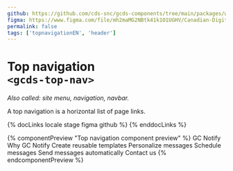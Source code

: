 ```yaml
---
github: https://github.com/cds-snc/gcds-components/tree/main/packages/web/src/components/gcds-top-nav
figma: https://www.figma.com/file/mh2maMG2NBtk41k1O1UGHV/Canadian-Digital-Service%E2%80%A8---GC-Design-System?type=design&node-id=4738-10759&mode=design&t=PaKRkbpFLPNx99bv-0
permalink: false
tags: ['topnavigationEN', 'header']
---
```


# Top navigation <br>`<gcds-top-nav>`

_Also called: site menu, navigation, navbar._

A top navigation is a horizontal list of page links.

{% docLinks locale stage figma github %}
{% enddocLinks %}

{% componentPreview "Top navigation component preview" %}
<gcds-top-nav label="Top navigation component preview" alignment="right" lang="en">
<gcds-nav-link href="#red" slot="home">GC Notify</gcds-nav-link>
<gcds-nav-link href="#red">Why GC Notify</gcds-nav-link>
<gcds-nav-group menu-label="Features submenu" open-trigger="Features">
<gcds-nav-link href="#red" current>Create reusable templates</gcds-nav-link>
<gcds-nav-link href="#red">Personalize messages</gcds-nav-link>
<gcds-nav-link href="#red">Schedule messages</gcds-nav-link>
<gcds-nav-link href="#red">Send messages automatically</gcds-nav-link>
</gcds-nav-group>
<gcds-nav-link href="#red">Contact us</gcds-nav-link>
</gcds-top-nav>
{% endcomponentPreview %}
